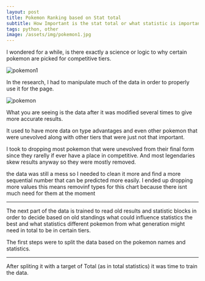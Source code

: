 ```yaml
---
layout: post
title: Pokemon Ranking based on Stat total
subtitle: How Important is the stat total or what statistic is important to a pokemon utility in ranked use
tags: python, other
image: /assets/img/pokemon1.jpg
---
```


I wondered for a while, is there exactly a science or logic to why certain pokemon are picked for competitive tiers.

![pokemon1](https://user-images.githubusercontent.com/48320567/131260951-b8940654-8b69-4b3e-9090-f4c8cee6adc7.jpg)

In the research, I had to manipulate much of the data in order to properly use it for the page.

![pokemon](https://user-images.githubusercontent.com/48320567/131260946-56063cf6-99f2-4421-97c2-7631b8d0c11d.PNG)

What you are seeing is the data after it was modified several times to give more accurate results.

It used to have more data on type advantages and even other pokemon that were unevolved along with other tiers that were just not that important.

I took to dropping most pokemon that were unevolved from their final form since they rarelly if ever have a place in competitive. And most legendaries skew results anyway so they were mostly removed.

the data was still a mess so I needed to clean it more and find a more sequential number that can be predicted more easily. I ended up dropping more values this means removinf types for this chart because there isnt much need for them at the moment

---

The next part of the data is trained to read old results and statistic blocks in order to decide based on old standings what could influence statistics the best and what statistics different pokemon from what generation might need in total to be in certain tiers.

The first steps were to split the data based on the pokemon names and statistics.

---

After spliting it with a target of Total (as in total statistics) it was time to train the data.
